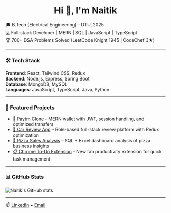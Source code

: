 <h1 align="center">Hi 👋, I'm Naitik </h1>

🎓 B.Tech (Electrical Engineering) – DTU, 2025  
💻 Full-stack Developer | MERN | SQL | JavaScript | TypeScript  
🏆 700+ DSA Problems Solved (LeetCode Knight 1945 | CodeChef 3★)

---

### 🛠️ Tech Stack
**Frontend**: React, Tailwind CSS, Redux  
**Backend**: Node.js, Express, Spring Boot  
**Database**: MongoDB, MySQL  
**Languages**: JavaScript, TypeScript, Java, Python

---

### 🔗 Featured Projects

- [💸 Paytm Clone](https://github.com/naitik90/Paytm_basic_clone) – MERN wallet with JWT, session handling, and optimized transfers
- [🚗 Car Review App](https://github.com/naitik90/car_Review_App) – Role-based full-stack review platform with Redux optimization
- [🍕 Pizza Sales Analysis](https://github.com/naitik90/Pizza_sales) – SQL + Excel dashboard analysis of pizza business insights
- [📋 Chrome To-Do Extension](https://github.com/naitik90/prod-manager) – New tab productivity extension for quick task management

---

### 📊 GitHub Stats

![Naitik's GitHub stats](https://github-readme-stats.vercel.app/api?username=naitik90&show_icons=true&theme=radical)

---

📫 [LinkedIn](https://linkedin.com/in/naitikps1) • [Email](mailto:digwalnaitik@gmail.com)
